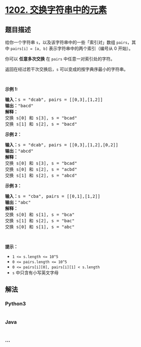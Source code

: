 # [1202. 交换字符串中的元素](https://leetcode-cn.com/problems/smallest-string-with-swaps)

## 题目描述
<!-- 这里写题目描述 -->
<p>给你一个字符串&nbsp;<code>s</code>，以及该字符串中的一些「索引对」数组&nbsp;<code>pairs</code>，其中&nbsp;<code>pairs[i] =&nbsp;[a, b]</code>&nbsp;表示字符串中的两个索引（编号从 0 开始）。</p>

<p>你可以 <strong>任意多次交换</strong> 在&nbsp;<code>pairs</code>&nbsp;中任意一对索引处的字符。</p>

<p>返回在经过若干次交换后，<code>s</code>&nbsp;可以变成的按字典序最小的字符串。</p>

<p>&nbsp;</p>

<p><strong>示例 1:</strong></p>

<pre><strong>输入：</strong>s = &quot;dcab&quot;, pairs = [[0,3],[1,2]]
<strong>输出：</strong>&quot;bacd&quot;
<strong>解释：</strong> 
交换 s[0] 和 s[3], s = &quot;bcad&quot;
交换 s[1] 和 s[2], s = &quot;bacd&quot;
</pre>

<p><strong>示例 2：</strong></p>

<pre><strong>输入：</strong>s = &quot;dcab&quot;, pairs = [[0,3],[1,2],[0,2]]
<strong>输出：</strong>&quot;abcd&quot;
<strong>解释：</strong>
交换 s[0] 和 s[3], s = &quot;bcad&quot;
交换 s[0] 和 s[2], s = &quot;acbd&quot;
交换 s[1] 和 s[2], s = &quot;abcd&quot;</pre>

<p><strong>示例 3：</strong></p>

<pre><strong>输入：</strong>s = &quot;cba&quot;, pairs = [[0,1],[1,2]]
<strong>输出：</strong>&quot;abc&quot;
<strong>解释：</strong>
交换 s[0] 和 s[1], s = &quot;bca&quot;
交换 s[1] 和 s[2], s = &quot;bac&quot;
交换 s[0] 和 s[1], s = &quot;abc&quot;
</pre>

<p>&nbsp;</p>

<p><strong>提示：</strong></p>

<ul>
	<li><code>1 &lt;= s.length &lt;= 10^5</code></li>
	<li><code>0 &lt;= pairs.length &lt;= 10^5</code></li>
	<li><code>0 &lt;= pairs[i][0], pairs[i][1] &lt;&nbsp;s.length</code></li>
	<li><code>s</code>&nbsp;中只含有小写英文字母</li>
</ul>



## 解法
<!-- 这里可写通用的实现逻辑 -->


### Python3
<!-- 这里可写当前语言的特殊实现逻辑 -->

```python

```

### Java
<!-- 这里可写当前语言的特殊实现逻辑 -->

```java

```

### ...
```

```
